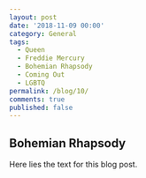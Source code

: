 ```yaml
---
layout: post
date: '2018-11-09 00:00'
category: General
tags:
  - Queen
  - Freddie Mercury
  - Bohemian Rhapsody
  - Coming Out
  - LGBTQ
permalink: /blog/10/
comments: true
published: false
---
```


## Bohemian Rhapsody

Here lies the text for this blog post.